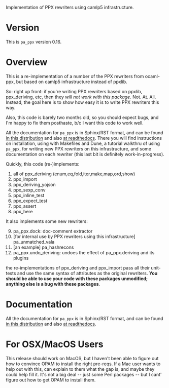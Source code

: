 Implementation of PPX rewriters using camlp5 infrastructure.

# Version

This is ``pa_ppx`` version 0.16.

# Overview

This is a re-implementation of a number of the PPX rewriters from
ocaml-ppx, but based on camlp5 infrastructure instead of ppxlib.

So: right up front: if you're writing PPX rewriters based on ppxlib,
ppx_deriving, etc, then they *will not work with this package*.  Not.
At.  All.  Instead, the goal here is to show how easy it is to write
PPX rewriters this way.

Also, this code is barely two months old, so you should expect bugs,
and I'm happy to fix them posthaste, b/c I want this code to work
well.

All the documentation for ``pa_ppx`` is in Sphinx/RST format, and can
be found [in this distribution](./doc/_build/index.html) and also [at
readthedocs](https://pa-ppx.readthedocs.io/en/latest/index.html).
There you will find instructions on installation, using with Makefiles
and Dune, a tutorial walkthru of using ``pa_ppx``, for writing new PPX
rewriters on this infrastructure, and some documentation on each
rewriter (this last bit is definitely work-in-progress).

Quickly, this code (re-)implements:

1. all of ppx_deriving (enum,eq,fold,iter,make,map,ord,show)
2. ppx_import
3. ppx_deriving_yojson
4. ppx_sexp_conv
5. ppx_inline_test
6. ppx_expect_test
7. ppx_assert
8. ppx_here

It also implements some new rewriters:

9. pa_ppx.dock: doc-comment extractor
10. [for internal use by PPX rewriters using this infrastructure] pa_unmatched_vala
11. [an example] pa_hashrecons
12. pa_ppx.undo_deriving: undoes the effect of pa_ppx.deriving and its plugins

the re-implementations of ppx_deriving and ppx_import pass all their
unit-tests and use the same syntax of attributes as the original
rewriters.  **You should be able to use your code with these packages
unmodified; anything else is a bug with these packages**.

# Documentation

All the documentation for ``pa_ppx`` is in Sphinx/RST format, and can
be found [in this distribution](./doc/_build/index.html) and also [at
readthedocs](https://pa-ppx.readthedocs.io/en/latest/index.html).

# For OSX/MacOS Users

This release should work on MacOS, but I haven't been able to figure
out how to convince OPAM to install the right pre-reqs.  If a Mac user
wants to help out with this, can explain to them what the gap is, and
maybe they could help fill it.  It's not a big deal -- just some Perl
packages -- but I cant' figure out how to get OPAM to install them.

